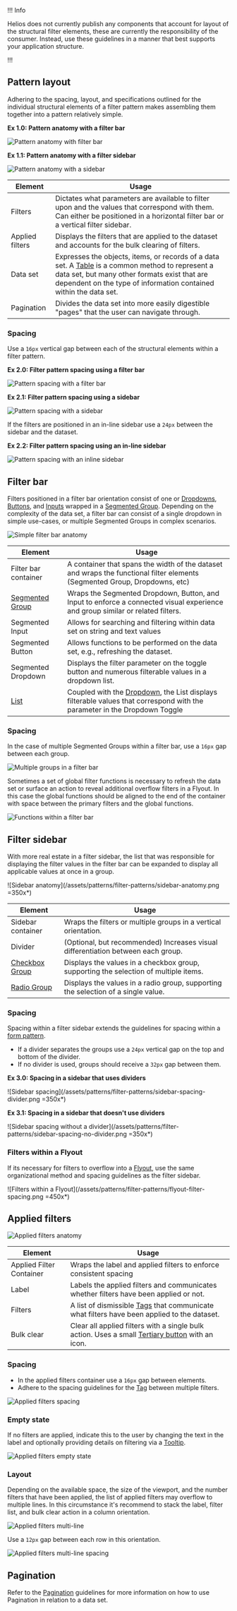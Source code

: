!!! Info

Helios does not currently publish any components that account for layout of the structural filter elements, these are currently the responsibility of the consumer. Instead, use these guidelines in a manner that best supports your application structure.

!!!

## Pattern layout

Adhering to the spacing, layout, and specifications outlined for the individual structural elements of a filter pattern makes assembling them together into a pattern relatively simple.

**Ex 1.0: Pattern anatomy with a filter bar**

![Pattern anatomy with filter bar](/assets/patterns/filter-patterns/pattern-anatomy-specific-filter-bar.png)

**Ex 1.1: Pattern anatomy with a filter sidebar**

![Pattern anatomy with a sidebar](/assets/patterns/filter-patterns/pattern-anatomy-specific-sidebar.png)

| Element | Usage |
|---------|-------|
| Filters | Dictates what parameters are available to filter upon and the values that correspond with them. Can either be positioned in a horizontal filter bar or a vertical filter sidebar. |
| Applied filters | Displays the filters that are applied to the dataset and accounts for the bulk clearing of filters. |
| Data set | Expresses the objects, items, or records of a data set. A [Table](/components/table) is a common method to represent a data set, but many other formats exist that are dependent on the type of information contained within the data set. |
| Pagination | Divides the data set into more easily digestible "pages" that the user can navigate through. |

### Spacing

Use a `16px` vertical gap between each of the structural elements within a filter pattern.

**Ex 2.0: Filter pattern spacing using a filter bar**

![Pattern spacing with a filter bar](/assets/patterns/filter-patterns/pattern-anatomy-filter-bar-spacing.png)

**Ex 2.1: Filter pattern spacing using a sidebar**

![Pattern spacing with a sidebar](/assets/patterns/filter-patterns/pattern-anatomy-sidebar-spacing.png)

If the filters are positioned in an in-line sidebar use a `24px` between the sidebar and the dataset.

**Ex 2.2: Filter pattern spacing using an in-line sidebar**

![Pattern spacing with an inline sidebar](/assets/patterns/filter-patterns/pattern-anatomy-inline-sidebar-spacing.png)

## Filter bar

Filters positioned in a filter bar orientation consist of one or [Dropdowns](/components/dropdown), [Buttons](/components/button), and [Inputs](/components/form/text-input) wrapped in a [Segmented Group](/components/segmented-group). Depending on the complexity of the data set, a filter bar can consist of a single dropdown in simple use-cases, or multiple Segmented Groups in complex scenarios.

![Simple filter bar anatomy](/assets/patterns/filter-patterns/filter-bar-anatomy-01.png)

| Element | Usage |
|---------|-------|
| Filter bar container | A container that spans the width of the dataset and wraps the functional filter elements (Segmented Group, Dropdowns, etc) |
| [Segmented Group](/components/segmented-group) | Wraps the Segmented Dropdown, Button, and Input to enforce a connected visual experience and group similar or related filters. |
| Segmented Input | Allows for searching and filtering within data set on string and text values |
| Segmented Button | Allows functions to be performed on the data set, e.g., refreshing the dataset. |
| Segmented Dropdown | Displays the filter parameter on the toggle button and numerous filterable values in a dropdown list. |
| [List](/components/dropdown#list) | Coupled with the [Dropdown](/components/dropdown), the List displays filterable values that correspond with the parameter in the Dropdown Toggle |

### Spacing

In the case of multiple Segmented Groups within a filter bar, use a `16px` gap between each group.

![Multiple groups in a filter bar](/assets/patterns/filter-patterns/filter-bar-anatomy-02.png)

Sometimes a set of global filter functions is necessary to refresh the data set or surface an action to reveal additional overflow filters in a Flyout. In this case the global functions should be aligned to the end of the container with space between the primary filters and the global functions.

![Functions within a filter bar](/assets/patterns/filter-patterns/filter-bar-anatomy-03.png)

## Filter sidebar

With more real estate in a filter sidebar, the list that was responsible for displaying the filter values in the filter bar can be expanded to display all applicable values at once in a group.

![Sidebar anatomy](/assets/patterns/filter-patterns/sidebar-anatomy.png =350x*)

| Element | Usage |
|---------|-------|
| Sidebar container | Wraps the filters or multiple groups in a vertical orientation. |
| Divider | (Optional, but recommended) Increases visual differentiation between each group. |
| [Checkbox Group](/components/form/checkbox) | Displays the values in a checkbox group, supporting the selection of multiple items. |
| [Radio Group](/components/form/radio) | Displays the values in a radio group, supporting the selection of a single value. |

### Spacing

Spacing within a filter sidebar extends the guidelines for spacing within a [form pattern](/patterns/form-patterns).

- If a divider separates the groups use a `24px` vertical gap on the top and bottom of the divider.
- If no divider is used, groups should receive a `32px` gap between them.

**Ex 3.0: Spacing in a sidebar that uses dividers**

![Sidebar spacing](/assets/patterns/filter-patterns/sidebar-spacing-divider.png =350x*)

**Ex 3.1: Spacing in a sidebar that doesn't use dividers**

![Sidebar spacing without a divider](/assets/patterns/filter-patterns/sidebar-spacing-no-divider.png =350x*)

### Filters within a Flyout

If its necessary for filters to overflow into a [Flyout](/components/flyout), use the same organizational method and spacing guidelines as the filter sidebar.

![Filters within a Flyout](/assets/patterns/filter-patterns/flyout-filter-spacing.png =450x*)

## Applied filters

![Applied filters anatomy](/assets/patterns/filter-patterns/applied-filters-anatomy.png)

| Element | Usage |
|---------|-------|
| Applied Filter Container | Wraps the label and applied filters to enforce consistent spacing |
| Label | Labels the applied filters and communicates whether filters have been applied or not. |
| Filters | A list of dismissible [Tags](/components/tag) that communicate what filters have been applied to the dataset. |
| Bulk clear | Clear all applied filters with a single bulk action. Uses a small [Tertiary button](/components/button) with an icon. |

### Spacing

- In the applied filters container use a `16px` gap between elements.
- Adhere to the spacing guidelines for the [Tag](/components/tag#spacing) between multiple filters.

![Applied filters spacing](/assets/patterns/filter-patterns/applied-filters-spacing.png)

### Empty state

If no filters are applied, indicate this to the user by changing the text in the label and optionally providing details on filtering via a [Tooltip](/components/tooltip).

![Applied filters empty state](/assets/patterns/filter-patterns/applied-filters-empty-state.png)

### Layout

Depending on the available space, the size of the viewport, and the number filters that have been applied, the list of applied filters may overflow to multiple lines. In this circumstance it's recommend to stack the label, filter list, and bulk clear action in a column orientation.

![Applied filters multi-line](/assets/patterns/filter-patterns/applied-filters-overflow-layout.png)

Use a `12px` gap between each row in this orientation.

![Applied filters multi-line spacing](/assets/patterns/filter-patterns/applied-filters-overflow-layout-spacing.png)

## Pagination

Refer to the [Pagination](/components/pagination?tab=specifications) guidelines for more information on how to use Pagination in relation to a data set.